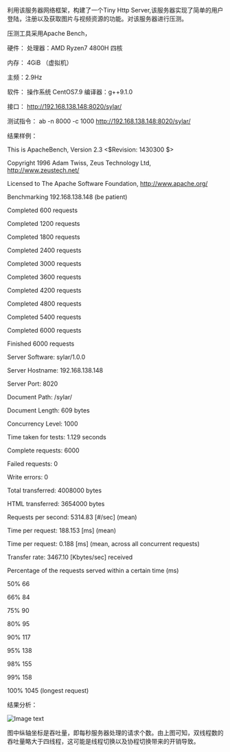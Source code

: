 利用该服务器网络框架，构建了一个Tiny Http Server,该服务器实现了简单的用户登陆，注册以及获取图片与视频资源的功能。对该服务器进行压测。

压测工具采用Apache Bench，

硬件： 处理器：AMD Ryzen7 4800H  四核

内存： 4GiB （虚拟机）
      
主频：2.9Hz
      
软件： 操作系统 CentOS7.9   编译器：g++9.1.0

接口：  http://192.168.138.148:8020/sylar/

测试指令： ab -n 8000 -c 1000 http://192.168.138.148:8020/sylar/

结果样例：


This is ApacheBench, Version 2.3 <$Revision: 1430300 $>

Copyright 1996 Adam Twiss, Zeus Technology Ltd, http://www.zeustech.net/

Licensed to The Apache Software Foundation, http://www.apache.org/


Benchmarking 192.168.138.148 (be patient)

Completed 600 requests

Completed 1200 requests

Completed 1800 requests

Completed 2400 requests

Completed 3000 requests

Completed 3600 requests

Completed 4200 requests

Completed 4800 requests

Completed 5400 requests

Completed 6000 requests

Finished 6000 requests



Server Software:        sylar/1.0.0

Server Hostname:        192.168.138.148

Server Port:            8020


Document Path:          /sylar/

Document Length:        609 bytes


Concurrency Level:      1000

Time taken for tests:   1.129 seconds

Complete requests:      6000

Failed requests:        0

Write errors:           0

Total transferred:      4008000 bytes

HTML transferred:       3654000 bytes

Requests per second:    5314.83 [#/sec] (mean)

Time per request:       188.153 [ms] (mean)

Time per request:       0.188 [ms] (mean, across all concurrent requests)

Transfer rate:          3467.10 [Kbytes/sec] received


Percentage of the requests served within a certain time (ms)

  50%     66
  
  66%     84
  
  75%     90
  
  80%     95
  
  90%    117
  
  95%    138
  
  98%    155
  
  99%    158
  
 100%   1045 (longest request)
 
 
 结果分析：
 
 ![Image text](https://github.com/liwentaoCH/sylar-server/blob/main/result.png)
 
 图中纵轴坐标是吞吐量，即每秒服务器处理的请求个数。由上图可知，双线程数的吞吐量略大于四线程，这可能是线程切换以及协程切换带来的开销导致。
 
 
 
 
